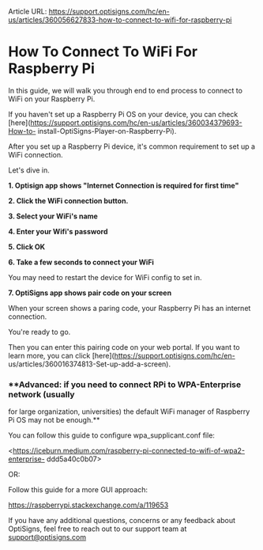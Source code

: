 Article URL: https://support.optisigns.com/hc/en-us/articles/360056627833-how-to-connect-to-wifi-for-raspberry-pi

# How To Connect To WiFi For Raspberry Pi

In this guide, we will walk you through end to end process to connect to WiFi
on your Raspberry Pi.

If you haven't set up a Raspberry Pi OS on your device, you can check
[here](https://support.optisigns.com/hc/en-us/articles/360034379693-How-to-
install-OptiSigns-Player-on-Raspberry-Pi).

After you set up a Raspberry Pi device, it's common requirement to set up a
WiFi connection.

Let's dive in.

**1\. Optisign app shows "Internet Connection is required for first time"**

**2\. Click the WiFi connection button.**

**3\. Select your WiFi's name**

**4\. Enter your Wifi's password**

**5\. Click OK**

**6\. Take a few seconds to connect your WiFi**

You may need to restart the device for WiFi config to set in.

**7\. OptiSigns app shows pair code on your screen**

When your screen shows a paring code, your Raspberry Pi has an internet
connection.

You're ready to go.

Then you can enter this pairing code on your web portal. If you want to learn
more, you can click [here](https://support.optisigns.com/hc/en-
us/articles/360016374813-Set-up-add-a-screen).

### **Advanced: if you need to connect RPi to WPA-Enterprise network (usually
for large organization, universities) the default WiFi manager of Raspberry Pi
OS may not be enough.**

You can follow this guide to configure wpa_supplicant.conf file:

<https://iceburn.medium.com/raspberry-pi-connected-to-wifi-of-wpa2-enterprise-
ddd5a40c0b07>

OR:

Follow this guide for a more GUI approach:

<https://raspberrypi.stackexchange.com/a/119653>

If you have any additional questions, concerns or any feedback about
OptiSigns, feel free to reach out to our support team at
[support@optisigns.com](mailto:support@optisigns.com)

